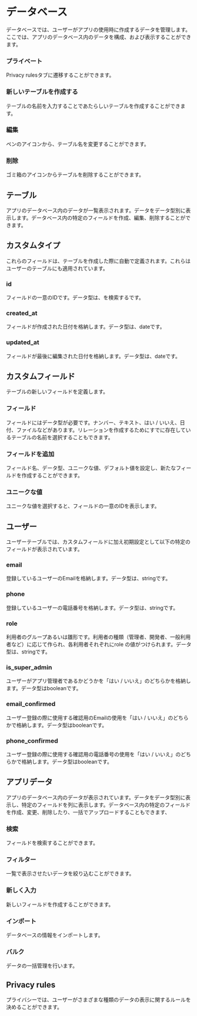 # データベース

データベースでは、ユーザーがアプリの使用時に作成するデータを管理します。ここでは、アプリのデータベース内のデータを構成、および表示することができます。

### プライベート

Privacy rulesタブに遷移することができます。

### 新しいテーブルを作成する

テーブルの名前を入力することであたらしいテーブルを作成することができます。

### 編集

ペンのアイコンから、テーブル名を変更することができます。

### 削除

ゴミ箱のアイコンからテーブルを削除することができます。

## テーブル

アプリのデータベース内のデータが一覧表示されます。データをデータ型別に表示します。データベース内の特定のフィールドを作成、編集、削除することができます。

## カスタムタイプ

これらのフィールドは、テーブルを作成した際に自動で定義されます。これらはユーザーのテーブルにも適用されています。

### id

フィールドの一意のIDです。データ型は、を検索するです。

### created\_at

フィールドが作成された日付を格納します。データ型は、dateです。

### updated\_at

フィールドが最後に編集された日付を格納します。データ型は、dateです。

## カスタムフィールド

テーブルの新しいフィールドを定義します。

### フィールド

フィールドにはデータ型が必要です。ナンバー、テキスト、はい / いいえ、日付、ファイルなどがあります。リレーションを作成するためにすでに存在しているテーブルの名前を選択することもできます。

### フィールドを追加

フィールド名、データ型、ユニークな値、デフォルト値を設定し、新たなフィールドを作成することができます。

### ユニークな値

ユニークな値を選択すると、フィールドの一意のIDを表示します。

## ユーザー

ユーザーテーブルでは、カスタムフィールドに加え初期設定として以下の特定のフィールドが表示されています。

### email

登録しているユーザーのEmailを格納します。データ型は、stringです。

### phone

登録しているユーザーの電話番号を格納します。データ型は、stringです。

### role

利用者のグループあるいは雛形です。利用者の種類（管理者、開発者、一般利用者など）に応じて作られ、各利用者それぞれにrole の値がつけられます。データ型は、stringです。

### is\_super\_admin

ユーザーがアプリ管理者であるかどうかを「はい / いいえ」のどちらかを格納します。データ型はbooleanです。

### email\_confirmed

ユーザー登録の際に使用する確認用のEmailの使用を「はい / いいえ」のどちらかで格納します。データ型はbooleanです。

### phone\_confirmed

ユーザー登録の際に使用する確認用の電話番号の使用を「はい / いいえ」のどちらかで格納します。データ型はbooleanです。

## アプリデータ

アプリのデータベース内のデータが表示されています。データをデータ型別に表示し、特定のフィールドを列に表示します。データベース内の特定のフィールドを作成、変更、削除したり、一括でアップロードすることもできます、

### 検索

フィールドを検索することができます。

### フィルター

一覧で表示させたいデータを絞り込むことができます。

### 新しく入力

新しいフィールドを作成することができます。

### インポート

データベースの情報をインポートします。

### バルク

データの一括管理を行います。

## Privacy rules

プライバシーでは、ユーザーがさまざまな種類のデータの表示に関するルールを決めることができます。























###
